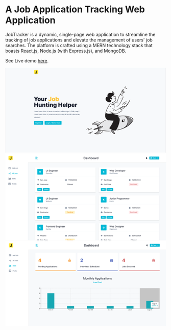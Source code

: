 # A Job Application Tracking Web Application

JobTracker is a dynamic, single-page web application to streamline the tracking of job applications and elevate the management of users' job searches. The platform is crafted using a MERN technology stack that boasts React.js, Node.js (with Express.js), and MongoDB.

See Live demo [here](https://jobs-tracker-wjtf.onrender.com/).

![landing page](./screenshots/landing.png)
![Jobs](./screenshots/jobs.png)
![Application Stats](./screenshots/stats.png)
